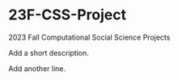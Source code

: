 # 23F-CSS-Project
2023 Fall Computational Social Science Projects

Add a short description.

Add another line.